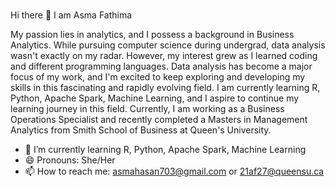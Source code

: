 ### 

Hi there 👋 I am Asma Fathima

My passion lies in analytics, and I possess a background in Business Analytics. While pursuing computer science during undergrad, data analysis wasn't exactly on my radar. However, my interest grew as I learned coding and different programming languages. Data analysis has become a major focus of my work, and I'm excited to keep exploring and developing my skills in this fascinating and rapidly evolving field. I am currently learning  R, Python, Apache Spark, Machine Learning, and I aspire to continue my learning journey in this field. Currently, I am working as a Business Operations Specialist and recently completed a Masters in Management Analytics from Smith School of Business at Queen's University.


- 🌱 I’m currently learning R, Python, Apache Spark, Machine Learning
- 😄 Pronouns: She/Her 
- 📫 How to reach me: asmahasan703@gmail.com or 21af27@queensu.ca


<!--
**AsmaFathima94/Asmafathima94** is a ✨ _special_ ✨ repository because its `README.md` (this file) appears on your GitHub profile.

Here are some ideas to get you started:

- 🔭 I’m currently working on ...
- 🌱 I’m currently learning ...
- 👯 I’m looking to collaborate on 
- 🤔 I’m looking for help with ...
- 💬 Ask me about ...
- 📫 How to reach me: 
- 😄 Pronouns: She/Her 
- ⚡ Fun fact: ...
-->
